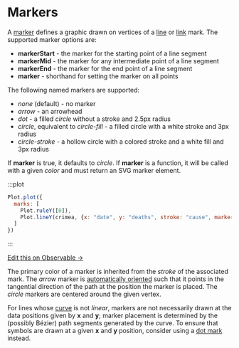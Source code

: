 <script setup>

import * as Plot from "@observablehq/plot";
import * as d3 from "d3";
import crimea from "../data/crimea.ts";

</script>

# Markers

A [marker](https://developer.mozilla.org/en-US/docs/Web/SVG/Element/marker) defines a graphic drawn on vertices of a [line](../marks/line.md) or [link](../marks/link.md) mark. The supported marker options are:

* **markerStart** - the marker for the starting point of a line segment
* **markerMid** - the marker for any intermediate point of a line segment
* **markerEnd** - the marker for the end point of a line segment
* **marker** - shorthand for setting the marker on all points

The following named markers are supported:

* *none* (default) - no marker
* *arrow* - an arrowhead
* *dot* - a filled *circle* without a stroke and 2.5px radius
* *circle*, equivalent to *circle-fill* - a filled circle with a white stroke and 3px radius
* *circle-stroke* - a hollow circle with a colored stroke and a white fill and 3px radius

If **marker** is true, it defaults to *circle*. If **marker** is a function, it will be called with a given *color* and must return an SVG marker element.

:::plot
```js
Plot.plot({
  marks: [
    Plot.ruleY([0]),
    Plot.lineY(crimea, {x: "date", y: "deaths", stroke: "cause", marker: true})
  ]
})
```
:::

[Edit this on Observable →](https://observablehq.com/d/cfc5b4e46aa18b57?intent=fork)

The primary color of a marker is inherited from the *stroke* of the associated mark. The *arrow* marker is [automatically oriented](https://developer.mozilla.org/en-US/docs/Web/SVG/Attribute/orient) such that it points in the tangential direction of the path at the position the marker is placed. The *circle* markers are centered around the given vertex.

For lines whose [curve](./curves.md) is not *linear*, markers are not necessarily drawn at the data positions given by **x** and **y**; marker placement is determined by the (possibly Bézier) path segments generated by the curve. To ensure that symbols are drawn at a given **x** and **y** position, consider using a [dot mark](../marks/dot.md) instead.
